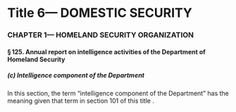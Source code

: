 
# Title 6— DOMESTIC SECURITY
### CHAPTER 1— HOMELAND SECURITY ORGANIZATION
#### § 125. Annual report on intelligence activities of the Department of Homeland Security
##### (c) Intelligence component of the Department

In this section, the term “intelligence component of the Department” has the meaning given that term in section 101 of this title .
